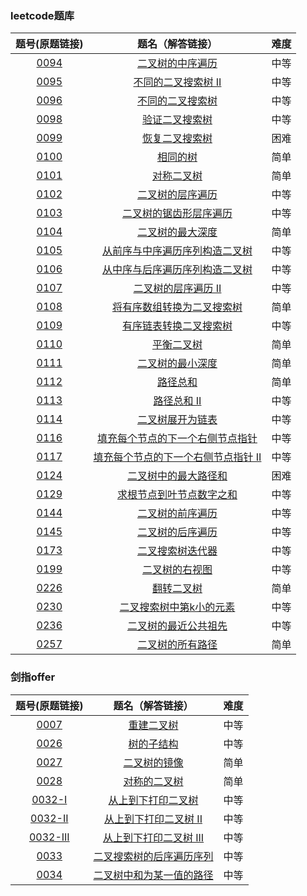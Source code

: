### leetcode题库

题号(原题链接) | 题名（解答链接） | 难度
:-: | :-: | :-:
[0094](https://leetcode-cn.com/problems/binary-tree-inorder-traversal/description/) | [二叉树的中序遍历](https://github.com/cocowh/algorithm/blob/master/medium/94.二叉树的中序遍历.go) | 中等
[0095](https://leetcode-cn.com/problems/unique-binary-search-trees-ii/description/) | [不同的二叉搜索树 II](https://github.com/cocowh/algorithm/blob/master/medium/95.不同的二叉搜索树-ii.go) | 中等
[0096](https://leetcode-cn.com/problems/unique-binary-search-trees/description/) | [不同的二叉搜索树](https://github.com/cocowh/algorithm/blob/master/medium/96.不同的二叉搜索树.go) | 中等
[0098](https://leetcode-cn.com/problems/validate-binary-search-tree/description/) | [验证二叉搜索树](https://github.com/cocowh/algorithm/blob/master/medium/98.验证二叉搜索树.go) | 中等
[0099](https://leetcode-cn.com/problems/recover-binary-search-tree/description/) | [恢复二叉搜索树](https://github.com/cocowh/algorithm/blob/master/hard/99.恢复二叉搜索树.go) | 困难
[0100](https://leetcode-cn.com/problems/same-tree/description/) | [相同的树](https://github.com/cocowh/algorithm/blob/master/easy/100.相同的树.go) | 简单
[0101](https://leetcode-cn.com/problems/symmetric-tree/description/) | [对称二叉树](https://github.com/cocowh/algorithm/blob/master/easy/101.对称二叉树.go) | 简单
[0102](https://leetcode-cn.com/problems/binary-tree-level-order-traversal/description/) | [二叉树的层序遍历](https://github.com/cocowh/algorithm/blob/master/medium/102.二叉树的层序遍历.go) | 中等
[0103](https://leetcode-cn.com/problems/binary-tree-zigzag-level-order-traversal/description/) | [二叉树的锯齿形层序遍历](https://github.com/cocowh/algorithm/blob/master/medium/103.二叉树的锯齿形层序遍历.go) | 中等
[0104](https://leetcode-cn.com/problems/maximum-depth-of-binary-tree/description/) | [二叉树的最大深度](https://github.com/cocowh/algorithm/blob/master/easy/104.二叉树的最大深度.go) | 简单
[0105](https://leetcode-cn.com/problems/construct-binary-tree-from-preorder-and-inorder-traversal/description/) | [从前序与中序遍历序列构造二叉树](https://github.com/cocowh/algorithm/blob/master/medium/105.从前序与中序遍历序列构造二叉树.go) | 中等
[0106](https://leetcode-cn.com/problems/construct-binary-tree-from-inorder-and-postorder-traversal/description/) | [从中序与后序遍历序列构造二叉树](https://github.com/cocowh/algorithm/blob/master/medium/106.从中序与后序遍历序列构造二叉树.go) | 中等
[0107](https://leetcode-cn.com/problems/binary-tree-level-order-traversal-ii/description/) | [二叉树的层序遍历 II](https://github.com/cocowh/algorithm/blob/master/medium/107.二叉树的层序遍历-ii.go) | 中等
[0108](https://leetcode-cn.com/problems/convert-sorted-array-to-binary-search-tree/description/) | [将有序数组转换为二叉搜索树](https://github.com/cocowh/algorithm/blob/master/easy/108.将有序数组转换为二叉搜索树.go) | 简单
[0109](https://leetcode-cn.com/problems/convert-sorted-list-to-binary-search-tree/description/) | [有序链表转换二叉搜索树](https://github.com/cocowh/algorithm/blob/master/medium/109.有序链表转换二叉搜索树.go) | 中等
[0110](https://leetcode-cn.com/problems/balanced-binary-tree/description/) | [平衡二叉树](https://github.com/cocowh/algorithm/blob/master/easy/110.平衡二叉树.go) | 简单
[0111](https://leetcode-cn.com/problems/minimum-depth-of-binary-tree/description/) | [二叉树的最小深度](https://github.com/cocowh/algorithm/blob/master/easy/111.二叉树的最小深度.go) | 简单
[0112](https://leetcode-cn.com/problems/path-sum/description/) | [路径总和](https://github.com/cocowh/algorithm/blob/master/easy/112.路径总和.go) | 简单
[0113](https://leetcode-cn.com/problems/path-sum-ii/description/) | [路径总和 II](https://github.com/cocowh/algorithm/blob/master/medium/113.路径总和-ii.go) | 中等
[0114](https://leetcode-cn.com/problems/flatten-binary-tree-to-linked-list/description/) | [二叉树展开为链表](https://github.com/cocowh/algorithm/blob/master/medium/114.二叉树展开为链表.go) | 中等
[0116](https://leetcode-cn.com/problems/populating-next-right-pointers-in-each-node/) | [填充每个节点的下一个右侧节点指针](https://github.com/cocowh/algorithm/blob/master/medium/116.填充每个节点的下一个右侧节点指针.go) | 中等
[0117](https://leetcode-cn.com/problems/populating-next-right-pointers-in-each-node-ii/) | [填充每个节点的下一个右侧节点指针 II](https://github.com/cocowh/algorithm/blob/master/medium/117.填充每个节点的下一个右侧节点指针-ii.go) | 中等
[0124](https://leetcode-cn.com/problems/binary-tree-maximum-path-sum/) | [二叉树中的最大路径和](https://github.com/cocowh/algorithm/blob/master/hard/124.二叉树中的最大路径和.go) | 困难
[0129](https://leetcode-cn.com/problems/sum-root-to-leaf-numbers/description/) | [求根节点到叶节点数字之和](https://github.com/cocowh/algorithm/blob/master/medium/129.求根节点到叶节点数字之和.go) | 中等
[0144](https://leetcode-cn.com/problems/binary-tree-preorder-traversal/description/) | [二叉树的前序遍历](https://github.com/cocowh/algorithm/blob/master/medium/144.二叉树的前序遍历.go) | 中等
[0145](https://leetcode-cn.com/problems/binary-tree-postorder-traversal/description/) | [二叉树的后序遍历](https://github.com/cocowh/algorithm/blob/master/medium/145.二叉树的后序遍历.go) | 中等
[0173](https://leetcode-cn.com/problems/binary-search-tree-iterator/) | [二叉搜索树迭代器](https://github.com/cocowh/algorithm/blob/master/medium/173.二叉搜索树迭代器.go) | 中等
[0199](https://leetcode-cn.com/problems/binary-tree-right-side-view/) | [二叉树的右视图](https://github.com/cocowh/algorithm/blob/master/medium/199.二叉树的右视图.go) | 中等
[0226](https://leetcode-cn.com/problems/invert-binary-tree/description/) | [翻转二叉树](https://github.com/cocowh/algorithm/blob/master/easy/226.翻转二叉树.go) | 简单
[0230](https://leetcode-cn.com/problems/kth-smallest-element-in-a-bst/description/) | [二叉搜索树中第k小的元素](https://github.com/cocowh/algorithm/blob/master/medium/230.二叉搜索树中第k小的元素.go) | 中等
[0236](https://leetcode-cn.com/problems/lowest-common-ancestor-of-a-binary-tree/) | [二叉树的最近公共祖先](https://github.com/cocowh/algorithm/blob/master/medium/236.二叉树的最近公共祖先.go) | 中等
[0257](https://leetcode-cn.com/problems/binary-tree-paths/) | [二叉树的所有路径](https://github.com/cocowh/algorithm/blob/master/easy/257.二叉树的所有路径.go) | 简单

### 剑指offer

题号(原题链接) | 题名（解答链接） | 难度
:-: | :-: | :-:
[0007](https://leetcode-cn.com/problems/zhong-jian-er-cha-shu-lcof/) | [重建二叉树](https://github.com/cocowh/algorithm/blob/master/medium/105.从前序与中序遍历序列构造二叉树.go) | 中等
[0026](https://leetcode-cn.com/problems/shu-de-zi-jie-gou-lcof/) | [树的子结构](https://github.com/cocowh/algorithm/blob/master/medium/offer.26.树的子结构.go) | 中等
[0027](https://leetcode-cn.com/problems/er-cha-shu-de-jing-xiang-lcof) | [二叉树的镜像](https://github.com/cocowh/algorithm/blob/master/easy/226.翻转二叉树.go) | 简单
[0028](https://leetcode-cn.com/problems/dui-cheng-de-er-cha-shu-lcof/) | [对称的二叉树](https://github.com/cocowh/algorithm/blob/master/easy/101.对称二叉树.go) | 简单
[0032-I](https://leetcode-cn.com/problems/cong-shang-dao-xia-da-yin-er-cha-shu-lcof/) | [从上到下打印二叉树](https://github.com/cocowh/algorithm/blob/master/medium/offer.32-I.从上到下打印二叉树.go) | 中等
[0032-II](https://leetcode-cn.com/problems/cong-shang-dao-xia-da-yin-er-cha-shu-ii-lcof/) | [从上到下打印二叉树 II](https://github.com/cocowh/algorithm/blob/master/medium/102.二叉树的层序遍历.go) | 中等
[0032-III](https://leetcode-cn.com/problems/cong-shang-dao-xia-da-yin-er-cha-shu-iii-lcof/) | [从上到下打印二叉树 III](https://github.com/cocowh/algorithm/blob/master/medium/offer.32-III.从上到下打印二叉树III.go) | 中等
[0033](https://leetcode-cn.com/problems/er-cha-sou-suo-shu-de-hou-xu-bian-li-xu-lie-lcof/) | [二叉搜索树的后序遍历序列](https://github.com/cocowh/algorithm/blob/master/medium/offer.33.二叉搜索树的后序遍历序列.go) | 中等
[0034](https://leetcode-cn.com/problems/er-cha-shu-zhong-he-wei-mou-yi-zhi-de-lu-jing-lcof/) | [二叉树中和为某一值的路径](https://github.com/cocowh/algorithm/blob/master/medium/113.路径总和-ii.go) | 中等